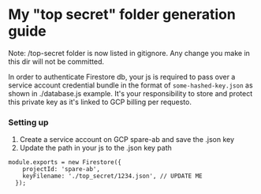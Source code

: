 # My "top secret" folder generation guide
Note: /top-secret folder is now listed in gitignore.
Any change you make in this dir will not be committed.

In order to authenticate Firestore db, your js is required to pass over a service account credential bundle in the format of `some-hashed-key.json` as shown in ./database.js example.
It's your responsibility to store and protect this private key as it's linked to GCP billing per requesto.

### Setting up
1. Create a service account on GCP spare-ab and save the .json key 
2. Update the path in your js to the .json key path 
```
module.exports = new Firestore({
    projectId: 'spare-ab',
    keyFilename: './top_secret/1234.json', // UPDATE ME
  });
```
